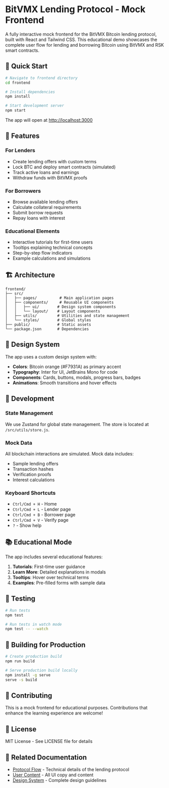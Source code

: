 # BitVMX Lending Protocol - Mock Frontend

A fully interactive mock frontend for the BitVMX Bitcoin lending protocol, built with React and Tailwind CSS. This educational demo showcases the complete user flow for lending and borrowing Bitcoin using BitVMX and RSK smart contracts.

## 🚀 Quick Start

```bash
# Navigate to frontend directory
cd frontend

# Install dependencies
npm install

# Start development server
npm start
```

The app will open at [http://localhost:3000](http://localhost:3000)

## 📱 Features

### For Lenders
- Create lending offers with custom terms
- Lock BTC and deploy smart contracts (simulated)
- Track active loans and earnings
- Withdraw funds with BitVMX proofs

### For Borrowers
- Browse available lending offers
- Calculate collateral requirements
- Submit borrow requests
- Repay loans with interest

### Educational Elements
- Interactive tutorials for first-time users
- Tooltips explaining technical concepts
- Step-by-step flow indicators
- Example calculations and simulations

## 🏗️ Architecture

```
frontend/
├── src/
│   ├── pages/          # Main application pages
│   ├── components/     # Reusable UI components
│   │   ├── ui/        # Design system components
│   │   └── layout/    # Layout components
│   ├── utils/         # Utilities and state management
│   └── styles/        # Global styles
├── public/            # Static assets
└── package.json       # Dependencies
```

## 🎨 Design System

The app uses a custom design system with:
- **Colors**: Bitcoin orange (#F7931A) as primary accent
- **Typography**: Inter for UI, JetBrains Mono for code
- **Components**: Cards, buttons, modals, progress bars, badges
- **Animations**: Smooth transitions and hover effects

## 🔧 Development

### State Management
We use Zustand for global state management. The store is located at `/src/utils/store.js`.

### Mock Data
All blockchain interactions are simulated. Mock data includes:
- Sample lending offers
- Transaction hashes
- Verification proofs
- Interest calculations

### Keyboard Shortcuts
- `Ctrl/Cmd + H` - Home
- `Ctrl/Cmd + L` - Lender page
- `Ctrl/Cmd + B` - Borrower page
- `Ctrl/Cmd + V` - Verify page
- `?` - Show help

## 📚 Educational Mode

The app includes several educational features:
1. **Tutorials**: First-time user guidance
2. **Learn More**: Detailed explanations in modals
3. **Tooltips**: Hover over technical terms
4. **Examples**: Pre-filled forms with sample data

## 🧪 Testing

```bash
# Run tests
npm test

# Run tests in watch mode
npm test -- --watch
```

## 🚢 Building for Production

```bash
# Create production build
npm run build

# Serve production build locally
npm install -g serve
serve -s build
```

## 🤝 Contributing

This is a mock frontend for educational purposes. Contributions that enhance the learning experience are welcome!

## 📄 License

MIT License - See LICENSE file for details

## 🔗 Related Documentation

- [Protocol Flow](/docs/protocol_flow.md) - Technical details of the lending protocol
- [User Content](/docs/user_content.md) - All UI copy and content
- [Design System](/docs/design_system.md) - Complete design guidelines